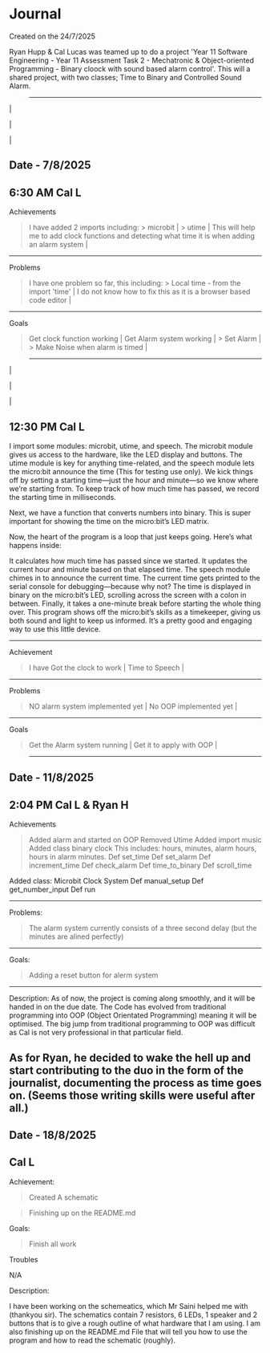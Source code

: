 
# Journal

Created on the 24/7/2025 





Ryan Hupp & Cal Lucas was teamed up to do a project 'Year 11 Software Engineering - Year 11 Assessment Task 2 - Mechatronic & Object-oriented Programming - Binary cloock with sound based alarm control'. This will a shared project, with two classes; Time to Binary and Controlled Sound Alarm.

>-------------------------------------------------------------
|

|

|

Date - 7/8/2025
-------
6:30 AM
Cal L
-------



Achievements
> I have added 2 imports including:
    > microbit |
    > utime |
> This will help me to add clock functions and detecting what time it is when adding an alarm system |

-------------------------------------------------------------

Problems
> I have one problem so far, this including: 
    > Local time - from the import 'time' |
> I do not know how to fix this as it is a browser based code editor |

-------------------------------------------------------------

Goals
> Get clock function working |
> Get Alarm system working |
    > Set Alarm |
    > Make Noise when alarm is timed |

>-------------------------------------------------------------

|

|

|

12:30 PM
Cal L 
-------

I import some modules: microbit, utime, and speech. The microbit module gives us access to the hardware, like the LED display and buttons. The utime module is key for anything time-related, and the speech module lets the micro:bit announce the time (This for testing use only). We kick things off by setting a starting time—just the hour and minute—so we know where we’re starting from. To keep track of how much time has passed, we record the starting time in milliseconds.

Next, we have a function that converts numbers into binary. This is super important for showing the time on the micro:bit’s LED matrix.

Now, the heart of the program is a loop that just keeps going. Here’s what happens inside:

It calculates how much time has passed since we started.
It updates the current hour and minute based on that elapsed time.
The speech module chimes in to announce the current time.
The current time gets printed to the serial console for debugging—because why not?
The time is displayed in binary on the micro:bit’s LED, scrolling across the screen with a colon in between.
Finally, it takes a one-minute break before starting the whole thing over.
This program shows off the micro:bit’s skills as a timekeeper, giving us both sound and light to keep us informed. It’s a pretty good and engaging way to use this little device.

-------------------------------------------------------------

Achievement 
>I have Got the clock to work |
> Time to Speech |

-------------------------------------------------------------

Problems
> NO alarm system implemented yet |
> No OOP implemented yet |

-------------------------------------------------------------
Goals
> Get the Alarm system running |
> Get it to apply with OOP |

>-------------------------------------------------------------
Date - 11/8/2025
-----
2:04 PM
Cal L & Ryan H
-----
Achievements
> Added alarm and started on OOP
> Removed Utime
> Added import music
> Added class binary clock
    This includes: hours, minutes, alarm hours, hours in alarm minutes.
    Def set_time
    Def set_alarm
    Def increment_time
    Def check_alarm
    Def time_to_binary
    Def scroll_time

Added class: Microbit Clock System
    Def manual_setup
    Def get_number_input
    Def run

-------------------------------------------------------------

Problems:
> The alarm system currently consists of a three second delay (but the minutes are alined perfectly)

-------------------------------------------------------------

Goals:
> Adding a reset button for alerm system

-------------------------------------------------------------

Description:
As of now, the project is coming along smoothly, and it will be handed in on the due date. The Code has evolved from traditional programming into OOP (Object Orientated Programming) meaning it will be optimised.
The big jump from traditional programming to OOP was difficult as Cal is not very professional in that particular field.

As for Ryan, he decided to wake the hell up and start contributing to the duo in the form of the journalist, documenting the process as time goes on. (Seems those writing skills were useful after all.)
-----------

Date - 18/8/2025
---
Cal L
---

Achievement:
> Created A schematic

> Finishing up on the README.md

Goals:
> Finish all work


Troubles

N/A

Description:

I have been working on the schemeatics, which Mr Saini helped me with (thankyou sir). The schematics contain 7 resistors, 6 LEDs, 1 speaker and 2 buttons that is to give a rough outline of what hardware that I am using.
I am also finishing up on the README.md File that will tell you how to use the program and how to read the schematic (roughly).
